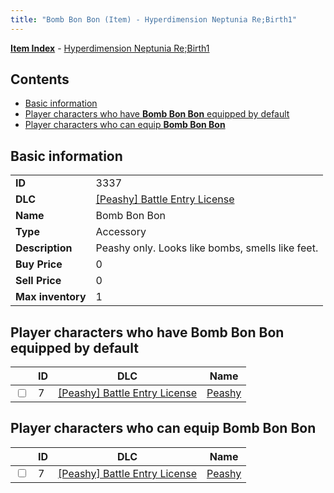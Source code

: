 ```yaml
---
title: "Bomb Bon Bon (Item) - Hyperdimension Neptunia Re;Birth1"
---
```


[**Item Index**](/neptunia/rb1/item/index.html) - [Hyperdimension Neptunia Re;Birth1](/neptunia/rb1)

## Contents

- [Basic information](#basic-information)
- [Player characters who have **Bomb Bon Bon** equipped by default](#player-characters-who-have-bomb-bon-bon-equipped-by-default)
- [Player characters who can equip **Bomb Bon Bon**](#player-characters-who-can-equip-bomb-bon-bon)

## Basic information

|   |   |
| -- | -- |
| **ID** | 3337 |
| **DLC** | [[Peashy] Battle Entry License](/neptunia/rb1/dlc/8-peashy.html) |
| **Name** | Bomb Bon Bon |
| **Type** | Accessory |
| **Description** | Peashy only. Looks like bombs, smells like feet. |
| **Buy Price** | 0 |
| **Sell Price** | 0 |
| **Max inventory** | 1 |

## Player characters who have **Bomb Bon Bon** equipped by default

|    | ID | DLC | Name |
| -- | -- | --- | ---- |
| <input type="checkbox" id="rb1-player-8-7" class="trackbox" /> | 7 | [[Peashy] Battle Entry License](/neptunia/rb1/dlc/8-peashy.html) | [Peashy](/neptunia/rb1/player/8-7-peashy.html) |

## Player characters who can equip **Bomb Bon Bon**

|    | ID | DLC | Name |
| -- | -- | --- | ---- |
| <input type="checkbox" id="rb1-player-8-7" class="trackbox" /> | 7 | [[Peashy] Battle Entry License](/neptunia/rb1/dlc/8-peashy.html) | [Peashy](/neptunia/rb1/player/8-7-peashy.html) |